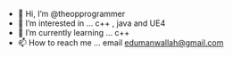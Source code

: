- 👋 Hi, I’m @theopprogrammer
- 👀 I’m interested in ... c++ , java and UE4
- 🌱 I’m currently learning ... c++
- 📫 How to reach me ... email edumanwallah@gmail.com

<!---
theopprogrammer/theopprogrammer is a ✨ special ✨ repository because its `README.md` (this file) appears on your GitHub profile.
You can click the Preview link to take a look at your changes.
--->
